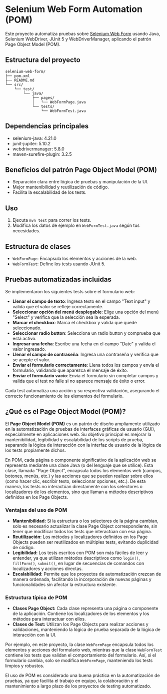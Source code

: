 # Selenium Web Form Automation (POM)

Este proyecto automatiza pruebas sobre [Selenium Web Form](https://www.selenium.dev/selenium/web/web-form.html) usando Java, Selenium WebDriver, JUnit 5 y WebDriverManager, aplicando el patrón Page Object Model (POM).

## Estructura del proyecto

```
selenium-web-form/
├── pom.xml
├── README.md
└── src/
    └── test/
        └── java/
            ├── pages/
            │   └── WebFormPage.java
            └── tests/
                └── WebFormTest.java
```

## Dependencias principales
- selenium-java: 4.21.0
- junit-jupiter: 5.10.2
- webdrivermanager: 5.8.0
- maven-surefire-plugin: 3.2.5

## Beneficios del patrón Page Object Model (POM)
- Separación clara entre lógica de pruebas y manipulación de la UI.
- Mejor mantenibilidad y reutilización de código.
- Facilita la escalabilidad de los tests.

## Uso
1. Ejecuta `mvn test` para correr los tests.
2. Modifica los datos de ejemplo en `WebFormTest.java` según tus necesidades.

## Estructura de clases
- `WebFormPage`: Encapsula los elementos y acciones de la web.
- `WebFormTest`: Define los tests usando JUnit 5.

## Pruebas automatizadas incluidas

Se implementaron los siguientes tests sobre el formulario web:

- **Llenar el campo de texto**: Ingresa texto en el campo "Text input" y valida que el valor se refleje correctamente.
- **Seleccionar opción del menú desplegable**: Elige una opción del menú "Select" y verifica que la selección sea la esperada.
- **Marcar el checkbox**: Marca el checkbox y valida que quede seleccionado.
- **Seleccionar radio button**: Selecciona un radio button y comprueba que está activo.
- **Ingresar una fecha**: Escribe una fecha en el campo "Date" y valida el valor ingresado.
- **Llenar el campo de contraseña**: Ingresa una contraseña y verifica que se acepte el valor.
- **Enviar el formulario correctamente**: Llena todos los campos y envía el formulario, validando que aparezca el mensaje de éxito.
- **Enviar el formulario vacío**: Envía el formulario sin completar campos y valida que el test no falle si no aparece mensaje de éxito o error.

Cada test automatiza una acción y su respectiva validación, asegurando el correcto funcionamiento de los elementos del formulario.

## ¿Qué es el Page Object Model (POM)?

El **Page Object Model (POM)** es un patrón de diseño ampliamente utilizado en la automatización de pruebas de interfaces gráficas de usuario (GUI), especialmente en aplicaciones web. Su objetivo principal es mejorar la mantenibilidad, legibilidad y escalabilidad de los scripts de prueba, separando la lógica de interacción con la interfaz de usuario de la lógica de los tests propiamente dichos.

En POM, cada página o componente significativo de la aplicación web se representa mediante una clase Java (o del lenguaje que se utilice). Esta clase, llamada "Page Object", encapsula todos los elementos web (campos, botones, menús, etc.) y las acciones que se pueden realizar sobre ellos (como hacer clic, escribir texto, seleccionar opciones, etc.). De esta manera, los tests no interactúan directamente con los selectores o localizadores de los elementos, sino que llaman a métodos descriptivos definidos en los Page Objects.

### Ventajas del uso de POM

- **Mantenibilidad:** Si la estructura o los selectores de la página cambian, solo es necesario actualizar la clase Page Object correspondiente, sin tener que modificar todos los tests que interactúan con esa página.
- **Reutilización:** Los métodos y localizadores definidos en los Page Objects pueden ser reutilizados en múltiples tests, evitando duplicidad de código.
- **Legibilidad:** Los tests escritos con POM son más fáciles de leer y entender, ya que utilizan métodos descriptivos como `login()`, `fillForm()`, `submit()`, en lugar de secuencias de comandos con localizadores y acciones directas.
- **Escalabilidad:** Permite que los proyectos de automatización crezcan de manera ordenada, facilitando la incorporación de nuevas páginas y funcionalidades sin afectar la estructura existente.

### Estructura típica de POM

- **Clases Page Object:** Cada clase representa una página o componente de la aplicación. Contiene los localizadores de los elementos y los métodos para interactuar con ellos.
- **Clases de Test:** Utilizan los Page Objects para realizar acciones y validaciones, manteniendo la lógica de prueba separada de la lógica de interacción con la UI.

Por ejemplo, en este proyecto, la clase `WebFormPage` encapsula todos los elementos y acciones del formulario web, mientras que la clase `WebFormTest` contiene los tests que validan el comportamiento del formulario. Así, si el formulario cambia, solo se modifica `WebFormPage`, manteniendo los tests limpios y robustos.

El uso de POM es considerado una buena práctica en la automatización de pruebas, ya que facilita el trabajo en equipo, la colaboración y el mantenimiento a largo plazo de los proyectos de testing automatizado.
